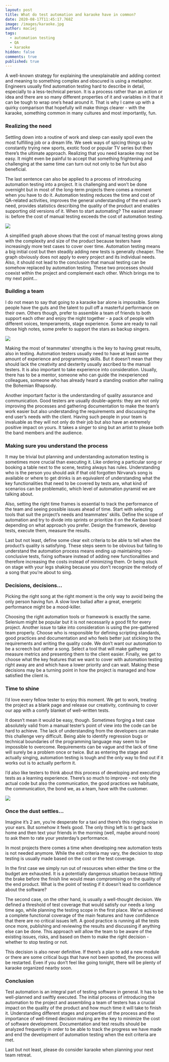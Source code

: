 ```yaml
---
layout: post
title: What do test automation and karaoke have in common?
date: 2020-08-17T11:45:17.768Z
image: /images/karaoke.jpg
author: maciej
tags:
  - automation testing
  - QA
  - karaoke
hidden: false
comments: true
published: true
---
```

A well-known strategy for explaining the unexplainable and adding context and meaning to something complex and obscured is using a metaphor. Engineers usually find automation testing hard to describe in detail, especially to a less-technical person. It is a process rather than an action or idea and there are so many different properties of it and variables in it that it can be tough to wrap one’s head around it. That is why I came up with a quirky comparison that hopefully will make things clearer - with the karaoke, something common in many cultures and most importantly, fun.

### Realizing the need

Settling down into a routine of work and sleep can easily spoil even the most fulfilling job or a dream life. We seek ways of spicing things up by constantly trying new sports, exotic food or popular TV series but then there’s the ultimate approach. Realizing that you need karaoke may not be easy. It might even be painful to accept that something frightening and challenging at the same time can turn out not only to be fun but also beneficial.

The last sentence can also be applied to a process of introducing automation testing into a project. It is challenging and won’t be done overnight but in most of the long-term projects there comes a moment when you have to do it. Automation testing reduces the time and cost of QA-related activities, improves the general understanding of the end user’s need, provides statistics describing the quality of the product and enables supporting old versions of it. When to start automating? The easiest answer is: before the cost of manual testing exceeds the cost of automation testing.

![](/images/automationkaraoke/graph.png)

A simplified graph above shows that the cost of manual testing grows along with the complexity and size of the product because testers have increasingly more test cases to cover over time. Automation testing means a big initial cost but then steadily adding new tests is generally cheaper. The graph obviously does not apply to every project and its individual needs. Also, it should not lead to the conclusion that manual testing can be somehow replaced by automation testing. These two processes should coexist within the project and complement each other. Which brings me to my next point...

### Building a team

I do not mean to say that going to a karaoke bar alone is impossible. Some people have the guts and the talent to pull off a masterful performance on their own. Others though, prefer to assemble a team of friends to both support each other and enjoy the night together - a pack of people with different voices, temperaments, stage experience. Some are ready to nail those high notes, some prefer to support the stars as backup singers.

![](/images/automationkaraoke/forja2-mx-r2kxuoOFtHY-unsplash.jpg)

Making the most of teammates’ strengths is the key to having great results, also in testing. Automation testers usually need to have at least some amount of experience and programming skills. But it doesn’t mean that they should lack the creativity and dexterity usually ascribed to the manual testers. It is also important to take experience into consideration. Usually, there has to be a mentor, someone who can guide the inexperienced colleagues, someone who has already heard a standing ovation after nailing the Bohemian Rhapsody.

Another important factor is the understanding of quality assurance and communication. Good testers are usually double-agents: they are not only improving the processes and gathering documentation to make the team’s work easier but also understanding the requirements and discussing the end user’s needs with the client. Having such people in your team is invaluable as they will not only do their job but also have an extremely positive impact on yours. It takes a singer to sing but an artist to please both the band members and the audience.

### Making sure you understand the process

It may be trivial but planning and understanding automation testing is sometimes more crucial than executing it. Like ordering a particular song or booking a table next to the scene, testing always has rules. Understanding who is the person you should ask if that old forgotten Nirvana’s song is available or where to get drinks is an equivalent of understanding what the key functionalities that need to be covered by tests are, what kind of scenarios can be problematic, which level of automation pyramid we are talking about.

Also, setting the right time frames is essential to track the performance of the team and seeing possible issues ahead of time. Start with selecting tools that suit the project’s needs and teammates’ skills. Define the scope of automation and try to divide into sprints or prioritize it on the Kanban board depending on what approach you prefer. Design the framework, develop tests, execute them, measure the results.

Last but not least, define some clear exit criteria to be able to tell when the product’s quality is satisfying. These steps seem to be obvious but failing to understand the automation process means ending up maintaining non-conclusive tests, fixing software instead of adding new functionalities and therefore increasing the costs instead of minimizing them. Or being stuck on stage with your legs shaking because you don’t recognize the melody of a song that you’re about to sing.

### Decisions, decisions…

Picking the right song at the right moment is the only way to avoid being the only person having fun. A slow love ballad after a great, energetic performance might be a mood-killer.

Choosing the right automation tools or framework is exactly the same. Selenium might be popular but it is not necessarily a good fit for every project. Another issue to take into consideration is using the pre-gathered team properly. Choose who is responsible for defining scripting standards, good practices and documentation and who feels better just sticking to the requirements and writing the quality code. We don’t want our automation to be a screech but rather a song. Select a tool that will make gathering measure metrics and presenting them to the client easier. Finally, we get to choose what the key features that we want to cover with automation testing right away are and which have a lower priority and can wait. Making these decisions may be a turning point in how the project is managed and how satisfied the client is.

### Time to shine

I’d love every fellow tester to enjoy this moment. We get to work, treating the project as a blank page and release our creativity, continuing to cover our app with a comfy blanket of well-written tests.

It doesn’t mean it would be easy, though. Sometimes forging a test case absolutely valid from a manual tester’s point of view into the code can be hard to achieve. The lack of understanding from the developers can make this challenge very difficult. Being able to identify regression bugs or technical boundaries of the programming language may seem to be impossible to overcome. Requirements can be vague and the lack of time will surely be a problem once or twice. But as entering the stage and actually singing, automation testing is tough and the only way to find out if it works out is to actually perform it.

I’d also like testers to think about this process of developing and executing tests as a learning experience. There’s so much to improve - not only the actual code but also the communication, the good practices we habituate, the communication, the bond we, as a team, have with the customer.

![](/images/automationkaraoke/bruno-emmanuelle-Gi6-m_t_W-E-unsplash.jpg)

### Once the dust settles…

Imagine it’s 2 am, you’re desperate for a taxi and there’s this ringing noise in your ears. But somehow it feels good. The only thing left is to get back home and then text your friends in the morning (well, maybe around noon) to ask them to rate your yesterday’s performance.

In most projects there comes a time when developing new automation tests is not needed anymore. While the exit criteria may vary, the decision to stop testing is usually made based on the cost or the test coverage.

In the first case we simply run out of resources when either the time or the budget are exhausted. It is a potentially dangerous situation because hitting the brake before the finish line would mean compromising on the quality of the end product. What is the point of testing if it doesn’t lead to confidence about the software?

The second case, on the other hand, is usually a well-thought decision. We defined a threshold of test coverage that would satisfy our needs a long time ago, while planning the testing scope in the first place. We’ve achieved a complete functional coverage of the main features and have confidence that there are no critical issues left. A good practice is running all the tests once more, publishing and reviewing the results and discussing if anything else can be done. This approach will allow the team to be aware of the existing issues, risks, and based on them to make the right decision - whether to stop testing or not.

This decision is also never definitive. If there’s a plan to add a new module or there are some critical bugs that have not been spotted, the process will be restarted. Even if you don’t feel like going tonight, there will be plenty of karaoke organized nearby soon.

### Conclusion

Test automation is an integral part of testing software in general. It has to be well-planned and swiftly executed. The initial process of introducing the automation to the project and assembling a team of testers has a crucial impact on the quality of the product and how much time it will take to finish it. Understanding different stages and properties of the process and the importance of well-timed decision making are the key to minimize the cost of software development. Documentation and test results should be analyzed frequently in order to be able to track the progress we have made and end the development of automation testing when the exit criteria are met.

Last but not least, please do consider karaoke when planning your next team retreat.